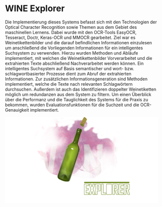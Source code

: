 # WINE Explorer

Die Implementierung dieses Systems befasst sich mit den Technologien der Optical Character Recognition sowie Themen aus dem Gebiet des maschinellen Lernens. Dabei wurde mit den OCR-Tools EasyOCR, Tesseract, Doctr, Keras-OCR und MMOCR gearbeitet.
Ziel war es Weinetikettenbilder und die darauf befindlichen Informationen einzulesen um anschließend die Vorliegenden Informationen für ein intelligentes Suchsystem zu verwenden.
Hierzu wurden Methoden und Abläufe implementiert, mit welchen die Weinetikettenbilder
Vorverarbeitet und die extrahierten Texte abschließend Nachverarbeitet werden können.
Ein intelligentes Suchsystem auf Basis semantischer und wort- bzw. schlagwortbasierter
Prozesse dient zum Abruf der extrahierten Informationen. Zur zusätzlichen
Informationsgeneration sind Methoden implementiert, welche die Texte nach relevanten
Schlagwörtern durchsuchen. Außerdem ist auch das Identifizieren doppelter Weinetiketten
möglich um redundanzen aus dem System zu filtern. Um einen Überblick über die Performanz und die Tauglichkeit des Systems für die
Praxis zu bekommen, wurden Evaluationsfunktionen für die Suchzeit und die OCR-Genauigkeit
implementiert.

![alt text](/frontend/media/wine_logo_white.png?raw=true)
